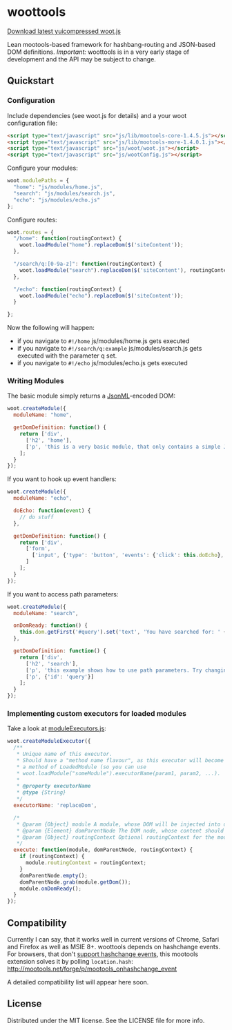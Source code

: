 woottools
=========

[Download latest yuicompressed woot.js](woot/woot.js)

Lean mootools-based framework for hashbang-routing and JSON-based DOM definitions.
_Important:_ woottools is in a very early stage of development and the API may be subject to change.

## Quickstart

### Configuration

Include dependencies (see woot.js for details) and a your woot configuration file:
``` html
<script type="text/javascript" src="js/lib/mootools-core-1.4.5.js"></script>
<script type="text/javascript" src="js/lib/mootools-more-1.4.0.1.js"></script>
<script type="text/javascript" src="js/woot/woot.js"></script>
<script type="text/javascript" src="js/wootConfig.js"></script>
```

Configure your modules:
``` javascript
woot.modulePaths = {
  "home": "js/modules/home.js",
  "search": "js/modules/search.js",
  "echo": "js/modules/echo.js"
};
```

Configure routes:
``` javascript
woot.routes = {
  "/home": function(routingContext) {
    woot.loadModule("home").replaceDom($('siteContent'));
  },

  "/search/q:[0-9a-z]": function(routingContext) {
    woot.loadModule("search").replaceDom($('siteContent'), routingContext);
  },

  "/echo": function(routingContext) {
    woot.loadModule("echo").replaceDom($('siteContent'));
  }

};
```

Now the following will happen:
* if you navigate to `#!/home` js/modules/home.js gets executed
* if you navigate to `#!/search/q:example` js/modules/search.js gets executed with the parameter q set.
* if you navigate to `#!/echo` js/modules/echo.js gets executed

### Writing Modules

The basic module simply returns a [JsonML](http://jsonml.org)-encoded DOM:
``` javascript
woot.createModule({
  moduleName: "home",

  getDomDefinition: function() {
    return ['div',
      ['h2', 'home'],
      ['p', 'this is a very basic module, that only contains a simple JsonML-encoded DOM tree.']
    ];
  }
});
```

If you want to hook up event handlers:
``` javascript
woot.createModule({
  moduleName: "echo",

  doEcho: function(event) {
    // do stuff
  },

  getDomDefinition: function() {
    return ['div',
      ['form',
        ['input', {'type': 'button', 'events': {'click': this.doEcho}, 'value': 'echo!'}],
      ]
    ];
  }
});
```

If you want to access path parameters:
``` javascript
woot.createModule({
  moduleName: "search",

  onDomReady: function() {
    this.dom.getFirst('#query').set('text', 'You have searched for: ' + this.routingContext.q);
  },

  getDomDefinition: function() {
    return ['div',
      ['h2', 'search'],
      ['p', 'this example shows how to use path parameters. Try changing it in the URL.'],
      ['p', {'id': 'query'}]
    ];
  }
});
```

### Implementing custom executors for loaded modules

Take a look at [moduleExecutors.js](woot/woot/21_moduleExecutors.js):
``` javascript
woot.createModuleExecutor({
  /**
   * Unique name of this executor.
   * Should have a "method name flavour", as this executor will become available as
   * a method of LoadedModule (so you can use
   * woot.loadModule("someModule").executorName(param1, param2, ...).
   *
   * @property executorName
   * @type {String}
   */
  executorName: 'replaceDom',

  /*
   * @param {Object} module A module, whose DOM will be injected into domParentNode.
   * @param {Element} domParentNode The DOM node, whose content should be replaced.
   * @param {Object} routingContext Optional routingContext for the module.
   */
  execute: function(module, domParentNode, routingContext) {
    if (routingContext) {
      module.routingContext = routingContext;
    }
    domParentNode.empty();
    domParentNode.grab(module.getDom());
    module.onDomReady();
  }
});
```

## Compatibility

Currently I can say, that it works well in current versions of Chrome, Safari and Firefox as well as MSIE 8+.
woottools depends on hashchange events. For browsers, that don't [support hashchange events](http://caniuse.com/hashchange),
this mootools extension solves it by polling `location.hash`: http://mootools.net/forge/p/mootools_onhashchange_event

A detailed compatibility list will appear here soon.


## License

Distributed under the MIT license. See the LICENSE file for more info.
